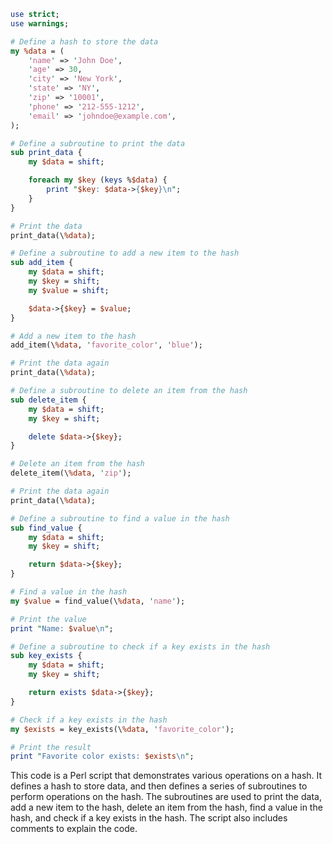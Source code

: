 ```perl
use strict;
use warnings;

# Define a hash to store the data
my %data = (
    'name' => 'John Doe',
    'age' => 30,
    'city' => 'New York',
    'state' => 'NY',
    'zip' => '10001',
    'phone' => '212-555-1212',
    'email' => 'johndoe@example.com',
);

# Define a subroutine to print the data
sub print_data {
    my $data = shift;

    foreach my $key (keys %$data) {
        print "$key: $data->{$key}\n";
    }
}

# Print the data
print_data(\%data);

# Define a subroutine to add a new item to the hash
sub add_item {
    my $data = shift;
    my $key = shift;
    my $value = shift;

    $data->{$key} = $value;
}

# Add a new item to the hash
add_item(\%data, 'favorite_color', 'blue');

# Print the data again
print_data(\%data);

# Define a subroutine to delete an item from the hash
sub delete_item {
    my $data = shift;
    my $key = shift;

    delete $data->{$key};
}

# Delete an item from the hash
delete_item(\%data, 'zip');

# Print the data again
print_data(\%data);

# Define a subroutine to find a value in the hash
sub find_value {
    my $data = shift;
    my $key = shift;

    return $data->{$key};
}

# Find a value in the hash
my $value = find_value(\%data, 'name');

# Print the value
print "Name: $value\n";

# Define a subroutine to check if a key exists in the hash
sub key_exists {
    my $data = shift;
    my $key = shift;

    return exists $data->{$key};
}

# Check if a key exists in the hash
my $exists = key_exists(\%data, 'favorite_color');

# Print the result
print "Favorite color exists: $exists\n";
```

This code is a Perl script that demonstrates various operations on a hash. It defines a hash to store data, and then defines a series of subroutines to perform operations on the hash. The subroutines are used to print the data, add a new item to the hash, delete an item from the hash, find a value in the hash, and check if a key exists in the hash. The script also includes comments to explain the code.